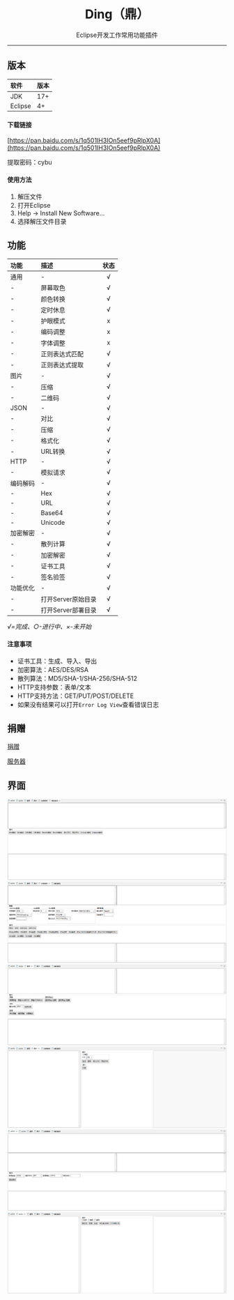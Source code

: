 <h1 align="center">Ding（鼎）</h1>

<p align="center">
Eclipse开发工作常用功能插件
</p>

----

## 版本

|软件|版本|
|:--|:--|
|JDK|17+|
|Eclipse|4+|

#### 下载链接

[https://pan.baidu.com/s/1q501IH3IOn5eef9pRlpX0A](https://pan.baidu.com/s/1q501IH3IOn5eef9pRlpX0A)

提取密码：cybu

#### 使用方法

1. 解压文件
2. 打开Eclipse
3. Help -> Install New Software...
4. 选择解压文件目录

## 功能

|功能|描述|状态|
|:--|:--|:--:|
|通用|-|√|
|-|屏幕取色|√|
|-|颜色转换|√|
|-|定时休息|√|
|-|护眼模式|x|
|-|编码调整|x|
|-|字体调整|x|
|-|正则表达式匹配|√|
|-|正则表达式提取|√|
|图片|-|√|
|-|压缩|√|
|-|二维码|√|
|JSON|-|√|
|-|对比|√|
|-|压缩|√|
|-|格式化|√|
|-|URL转换|√|
|HTTP|-|√|
|-|模拟请求|√|
|编码解码|-|√|
|-|Hex|√|
|-|URL|√|
|-|Base64|√|
|-|Unicode|√|
|加密解密|-|√|
|-|散列计算|√|
|-|加密解密|√|
|-|证书工具|√|
|-|签名验签|√|
|功能优化|-|√|
|-|打开Server原始目录|√|
|-|打开Server部署目录|√|

*√=完成、○-进行中、×-未开始*

#### 注意事项

* 证书工具：生成、导入、导出
* 加密算法：AES/DES/RSA
* 散列算法：MD5/SHA-1/SHA-256/SHA-512
* HTTP支持参数：表单/文本
* HTTP支持方法：GET/PUT/POST/DELETE
* 如果没有结果可以打开`Error Log View`查看错误日志

## 捐赠

[捐赠](https://www.acgist.com/sponsor)

[服务器](https://www.acgist.com/collect/server)

## 界面

![编码解码](./docs/codec.png)
![加密解密](./docs/crypt.png)
![通用](./docs/common.png)
![图片](./docs/image.png)
![HTTP](./docs/http.png)
![JSON](./docs/json.png)
